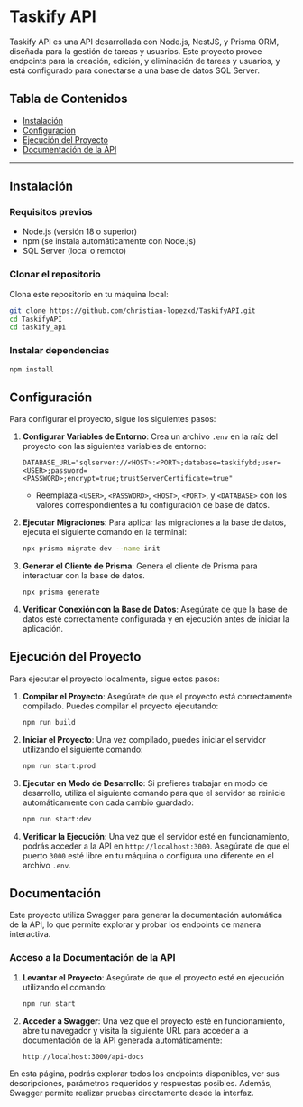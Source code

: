 # Taskify API

Taskify API es una API desarrollada con Node.js, NestJS, y Prisma ORM, diseñada para la gestión de tareas y usuarios. Este proyecto provee endpoints para la creación, edición, y eliminación de tareas y usuarios, y está configurado para conectarse a una base de datos SQL Server.

## Tabla de Contenidos
- [Instalación](#instalación)
- [Configuración](#configuración)
- [Ejecución del Proyecto](#ejecución-del-proyecto)
- [Documentación de la API](#documentación)

---

## Instalación

### Requisitos previos
- Node.js (versión 18 o superior)
- npm (se instala automáticamente con Node.js)
- SQL Server (local o remoto)

### Clonar el repositorio
Clona este repositorio en tu máquina local:
```bash
git clone https://github.com/christian-lopezxd/TaskifyAPI.git
cd TaskifyAPI
cd taskify_api
```
### Instalar dependencias
```bash
npm install
```

## Configuración

Para configurar el proyecto, sigue los siguientes pasos:

1. **Configurar Variables de Entorno**: Crea un archivo `.env` en la raíz del proyecto con las siguientes variables de entorno:

    ```dotenv
    DATABASE_URL="sqlserver://<HOST>:<PORT>;database=taskifybd;user=<USER>;password=<PASSWORD>;encrypt=true;trustServerCertificate=true"
    ```

   - Reemplaza `<USER>`, `<PASSWORD>`, `<HOST>`, `<PORT>`, y `<DATABASE>` con los valores correspondientes a tu configuración de base de datos.

2. **Ejecutar Migraciones**: Para aplicar las migraciones a la base de datos, ejecuta el siguiente comando en la terminal:

    ```bash
    npx prisma migrate dev --name init
    ```

3. **Generar el Cliente de Prisma**: Genera el cliente de Prisma para interactuar con la base de datos.

    ```bash
    npx prisma generate
    ```

4. **Verificar Conexión con la Base de Datos**: Asegúrate de que la base de datos esté correctamente configurada y en ejecución antes de iniciar la aplicación.

## Ejecución del Proyecto

Para ejecutar el proyecto localmente, sigue estos pasos:

1. **Compilar el Proyecto**: Asegúrate de que el proyecto está correctamente compilado. Puedes compilar el proyecto ejecutando:

    ```bash
    npm run build
    ```

2. **Iniciar el Proyecto**: Una vez compilado, puedes iniciar el servidor utilizando el siguiente comando:

    ```bash
    npm run start:prod
    ```

3. **Ejecutar en Modo de Desarrollo**: Si prefieres trabajar en modo de desarrollo, utiliza el siguiente comando para que el servidor se reinicie automáticamente con cada cambio guardado:

    ```bash
    npm run start:dev
    ```

4. **Verificar la Ejecución**: Una vez que el servidor esté en funcionamiento, podrás acceder a la API en `http://localhost:3000`. Asegúrate de que el puerto `3000` esté libre en tu máquina o configura uno diferente en el archivo `.env`.

## Documentación

Este proyecto utiliza Swagger para generar la documentación automática de la API, lo que permite explorar y probar los endpoints de manera interactiva.

### Acceso a la Documentación de la API

1. **Levantar el Proyecto**: Asegúrate de que el proyecto esté en ejecución utilizando el comando:

    ```bash
    npm run start
    ```

2. **Acceder a Swagger**: Una vez que el proyecto esté en funcionamiento, abre tu navegador y visita la siguiente URL para acceder a la documentación de la API generada automáticamente:

    ```
    http://localhost:3000/api-docs
    ```

En esta página, podrás explorar todos los endpoints disponibles, ver sus descripciones, parámetros requeridos y respuestas posibles. Además, Swagger permite realizar pruebas directamente desde la interfaz.


